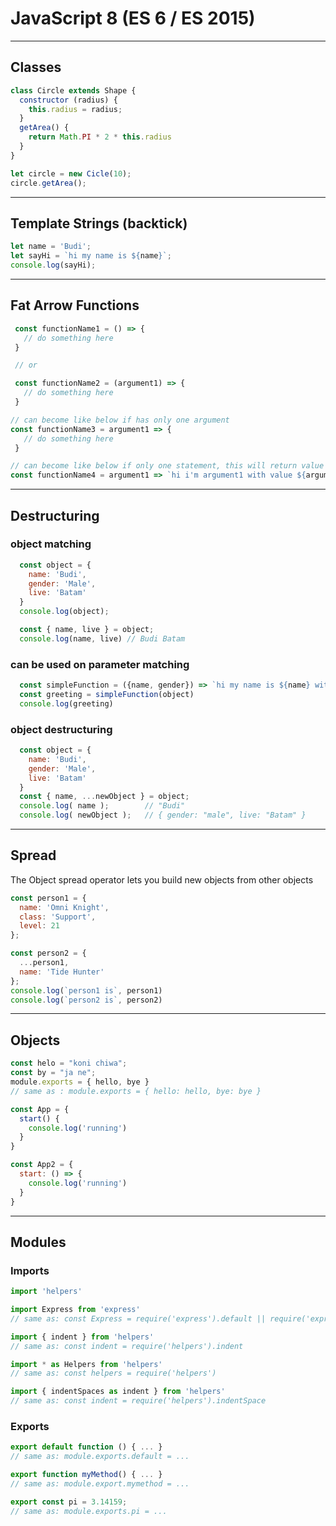 # JavaScript 8 (ES 6 / ES 2015)

---

## Classes

```js
class Circle extends Shape {
  constructor (radius) {
    this.radius = radius;
  }
  getArea() {
    return Math.PI * 2 * this.radius
  }
}

let circle = new Cicle(10);
circle.getArea();
```

---

## Template Strings (backtick)

```js
let name = 'Budi';
let sayHi = `hi my name is ${name}`;
console.log(sayHi);
```

---

## Fat Arrow Functions

```js
 const functionName1 = () => {
   // do something here
 }

 // or 

 const functionName2 = (argument1) => {
   // do something here
 }

// can become like below if has only one argument
const functionName3 = argument1 => {
   // do something here
 }

// can become like below if only one statement, this will return value
const functionName4 = argument1 => `hi i'm argument1 with value ${argument1}`;
```

---

## Destructuring

### object matching 

```js
  const object = {
    name: 'Budi',
    gender: 'Male',
    live: 'Batam'
  }
  console.log(object);

  const { name, live } = object;
  console.log(name, live) // Budi Batam
```

### can be used on parameter matching

```js
  const simpleFunction = ({name, gender}) => `hi my name is ${name} with gender ${gender}`
  const greeting = simpleFunction(object)
  console.log(greeting)
```

### object destructuring

```js
  const object = {
    name: 'Budi',
    gender: 'Male',
    live: 'Batam'
  }
  const { name, ...newObject } = object;
  console.log( name );        // "Budi"
  console.log( newObject );   // { gender: "male", live: "Batam" }
```

---

## Spread

The Object spread operator lets you build new objects from other objects

```js
const person1 = {
  name: 'Omni Knight',
  class: 'Support',
  level: 21
};

const person2 = {
  ...person1,
  name: 'Tide Hunter'
};
console.log(`person1 is`, person1)
console.log(`person2 is`, person2)
```

---

## Objects

```js
const helo = "koni chiwa";
const by = "ja ne";
module.exports = { hello, bye }
// same as : module.exports = { hello: hello, bye: bye }
```

```js
const App = {
  start() {
    console.log('running')
  }
}

const App2 = {
  start: () => {
    console.log('running')
  }
}
```

---

## Modules

### Imports

```js
import 'helpers'

import Express from 'express'
// same as: const Express = require('express').default || require('express')

import { indent } from 'helpers'
// same as: const indent = require('helpers').indent

import * as Helpers from 'helpers'
// same as: const helpers = require('helpers')

import { indentSpaces as indent } from 'helpers'
// same as: const indent = require('helpers').indentSpace
```

### Exports

```js
export default function () { ... }
// same as: module.exports.default = ...

export function myMethod() { ... }
// same as: module.export.mymethod = ...

export const pi = 3.14159;
// same as: module.exports.pi = ...
```